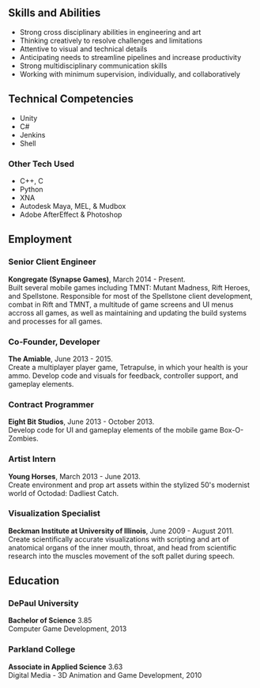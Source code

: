 ## Skills and Abilities

* Strong cross disciplinary abilities in engineering and art
* Thinking creatively to resolve challenges and limitations
* Attentive to visual and technical details
* Anticipating needs to streamline pipelines and increase productivity
* Strong multidisciplinary communication skills
* Working with minimum supervision, individually, and collaboratively


## Technical Competencies

* Unity
* C#
* Jenkins
* Shell

### Other Tech Used
* C++, C
* Python
* XNA
* Autodesk Maya, MEL, & Mudbox
* Adobe AfterEffect & Photoshop 


## Employment

### Senior Client Engineer
**Kongregate (Synapse Games)**, March 2014 - Present.  
Built several mobile games including TMNT: Mutant Madness, Rift Heroes, and Spellstone. Responsible for most of the Spellstone client development, combat in Rift and TMNT, a multitude of game screens and UI menus accross all games, as well as maintaining and updating the build systems and processes for all games. 

### Co-Founder, Developer
**The Amiable**, June 2013 - 2015.  
Create a multiplayer player game, Tetrapulse, in which your health is your ammo. Develop code and visuals for feedback, controller support, and gameplay elements.

### Contract Programmer
**Eight Bit Studios**, June 2013 - October 2013.  
Develop code for UI and gameplay elements of the mobile game Box-O-Zombies.

### Artist Intern
**Young Horses**, March 2013 - June 2013.  
Create environment and prop art assets within the stylized 50's modernist world of Octodad: Dadliest Catch.

### Visualization Specialist
**Beckman Institute at University of Illinois**, June 2009 - August 2011.  
Create scientifically accurate visualizations with scripting and art of anatomical organs of the inner mouth, throat, and head from scientific research into the muscles movement of the soft pallet during speech.


## Education

### DePaul University
**Bachelor of Science** 3.85  
Computer Game Development, 2013

### Parkland College
**Associate in Applied Science** 3.63  
Digital Media - 3D Animation and Game Development, 2010
